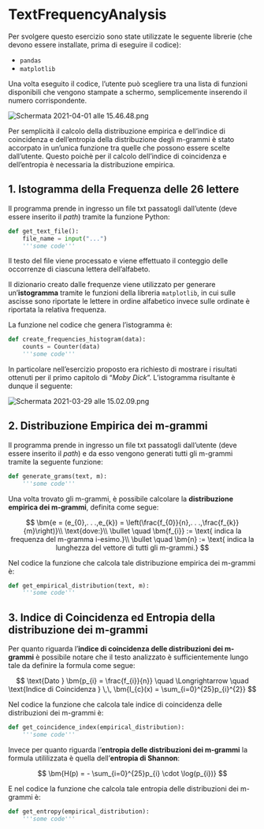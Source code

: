 # TextFrequencyAnalysis

Per svolgere questo esercizio sono state utilizzate le seguente librerie (che devono essere installate, prima di eseguire il codice):

- `pandas`
- `matplotlib`

Una volta eseguito il codice, l’utente può scegliere tra una lista di funzioni disponibili che vengono stampate a schermo, semplicemente inserendo il numero corrispondente.

![Schermata 2021-04-01 alle 15.46.48.png](https://res.craft.do/user/full/63cec524-c1b6-57b4-8157-df0476f848cb/doc/F2D83C7F-B668-4BFB-B297-5D43AB4A3540/CCBD40A2-2DAA-461F-A583-52F72D2EE421_2)

Per semplicità il calcolo della distribuzione empirica e dell’indice di coincidenza e dell’entropia della distribuzione degli m-grammi è stato accorpato in un’unica funzione tra quelle che possono essere scelte dall’utente. Questo poichè per il calcolo dell’indice di coincidenza e dell’entropia è necessaria la distribuzione empirica.

## 1. Istogramma della Frequenza delle 26 lettere

Il programma prende in ingresso un file txt passatogli dall’utente (deve essere inserito il *path*) tramite la funzione Python:

```python
def get_text_file():
	file_name = input("...")
	'''some code'''
```

Il testo del file viene processato e viene effettuato il conteggio delle occorrenze di ciascuna lettera dell’alfabeto.

Il dizionario creato dalle frequenze viene utilizzato per generare un’**istogramma** tramite le funzioni della libreria `matplotlib`, in cui sulle ascisse sono riportate le lettere in ordine alfabetico invece sulle ordinate è riportata la relativa frequenza.

La funzione nel codice che genera l’istogramma è:

```python
def create_frequencies_histogram(data):
	counts = Counter(data)
	'''some code'''
```

In particolare nell’esercizio proposto era richiesto di mostrare i risultati ottenuti per il primo capitolo di “*Moby Dick*”. L’istogramma risultante è dunque il seguente:

![Schermata 2021-03-29 alle 15.02.09.png](https://res.craft.do/user/full/63cec524-c1b6-57b4-8157-df0476f848cb/doc/F2D83C7F-B668-4BFB-B297-5D43AB4A3540/CC951B50-14EA-49A4-A6F4-1BDC8ACE4F5B_2)

## 2. Distribuzione Empirica dei m-grammi

Il programma prende in ingresso un file txt passatogli dall’utente (deve essere inserito il *path*) e da esso vengono generati tutti gli m-grammi tramite la seguente funzione:

```python
def generate_grams(text, m):
	'''some code'''
```

Una volta trovato gli m-grammi, è possibile calcolare la **distribuzione empirica dei m-grammi**, definita come segue:

$$
\bm{e = (e_{0},. . .,e_{k}) = \left(\frac{f_{0}}{n},. . .,\frac{f_{k}}{m}\right)}\\
\text{dove:}\\
\bullet \quad \bm{f_{i}} := \text{ indica la frequenza del m-gramma i-esimo.}\\
\bullet \quad \bm{n} := \text{ indica la lunghezza del vettore di tutti gli m-grammi.}
$$

Nel codice la funzione che calcola tale distribuzione empirica dei m-grammi è:

```python
def get_empirical_distribution(text, m):
	'''some code'''
```

## 3. Indice di Coincidenza ed Entropia della distribuzione dei m-grammi

Per quanto riguarda l’**indice di coincidenza delle distribuzioni dei m-grammi** è possibile notare che il testo analizzato è sufficientemente lungo tale da definire la formula come segue:

$$
\text{Dato } \bm{p_{i} = \frac{f_{i}}{n}} \quad \Longrightarrow \quad \text{Indice di Coincidenza } \,\, \bm{I_{c}(x) = \sum_{i=0}^{25}p_{i}^{2}}
$$

Nel codice la funzione che calcola tale indice di coincidenza delle distribuzioni dei m-grammi è:

```python
def get_coincidence_index(empirical_distribution):
	'''some code'''
```

Invece per quanto riguarda l’**entropia delle distribuzioni dei m-grammi** la formula utililizzata è quella dell’**entropia di Shannon**:

$$
\bm{H(p) = - \sum_{i=0}^{25}p_{i} \cdot \log(p_{i})}
$$

E nel codice la funzione che calcola tale entropia delle distribuzioni dei m-grammi è:

```python
def get_entropy(empirical_distribution):
	'''some code'''
```

